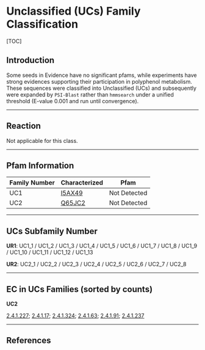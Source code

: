 # Unclassified (UCs) Family Classification

[TOC]

## Introduction

Some seeds in Evidence have no significant pfams, while experiments have strong evidences supporting their participation
in polyphenol metabolism. These sequences were classified into Unclassified (UCs) and subsequently were expanded
by `PSI-Blast` rather than `hmmsearch` under a unified threshold (E-value 0.001 and run until convergence).

---

## Reaction

Not applicable for this class.

---

## Pfam Information

| Family Number | Characterized                                    | Pfam         |
| ------------- | ------------------------------------------------ | ------------ |
| UC1           | [I5AX49](https://www.uniprot.org/uniprot/I5AX49) | Not Detected |
| UC2           | [Q65JC2](https://www.uniprot.org/uniprot/Q65JC2) | Not Detected |

---

## UCs Subfamily Number

**UR1**: UC1_1 / UC1_2 / UC1_3 / UC1_4 / UC1_5 / UC1_6 / UC1_7 / UC1_8 / UC1_9 / UC1_10 / UC1_11 / UC1_12 / UC1_13

**UR2**: UC2_1 / UC2_2 / UC2_3 / UC2_4 / UC2_5 / UC2_6 / UC2_7 / UC2_8

---

## EC in UCs Families (sorted by counts)

**UC2**

[2.4.1.227](https://www.brenda-enzymes.org/enzyme.php?ecno=2.4.1.227); [2.4.1.17](https://www.brenda-enzymes.org/enzyme.php?ecno=2.4.1.17); [2.4.1.324](https://www.brenda-enzymes.org/enzyme.php?ecno=2.4.1.324); [2.4.1.63](https://www.brenda-enzymes.org/enzyme.php?ecno=2.4.1.63); [2.4.1.91](https://www.brenda-enzymes.org/enzyme.php?ecno=2.4.1.91); [2.4.1.237](https://www.brenda-enzymes.org/enzyme.php?ecno=2.4.1.237)

---

## References

